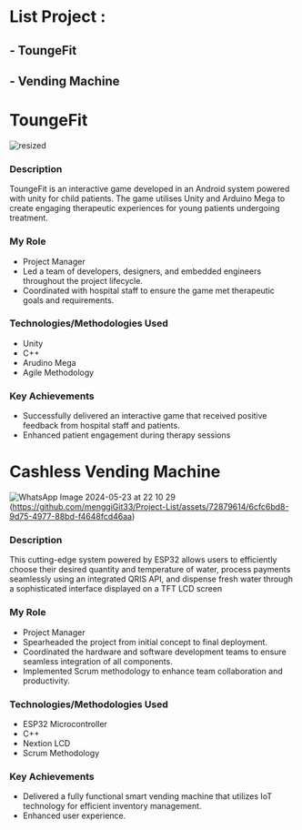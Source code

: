 # List Project :

## - ToungeFit
## - Vending Machine


# ToungeFit

![resized](https://github.com/menggiGit33/Project-List/assets/72879614/c55fd325-a948-4a4c-92ac-ccfd3156f13b)

### Description
ToungeFit is an interactive game developed in an Android system powered with unity for child patients. The game utilises Unity and Arduino Mega to create engaging therapeutic experiences for young patients undergoing treatment.

### My Role
- Project Manager
- Led a team of developers, designers, and embedded engineers throughout the project lifecycle.
- Coordinated with hospital staff to ensure the game met therapeutic goals and requirements.

### Technologies/Methodologies Used
- Unity
- C++
- Arudino Mega
- Agile Methodology

### Key Achievements
- Successfully delivered an interactive game that received positive feedback from hospital staff and patients.
- Enhanced patient engagement during therapy sessions


# Cashless Vending Machine
![WhatsApp Image 2024-05-23 at 22 10 29](https://github.com/user-attachments/assets/aaa1fe6b-c551-4f84-abc7-9f091b777487)
(https://github.com/menggiGit33/Project-List/assets/72879614/6cfc6bd8-9d75-4977-88bd-f4648fcd46aa)

### Description
This cutting-edge system powered by ESP32 allows users to efficiently choose their desired quantity and temperature of water, process payments seamlessly using an integrated QRIS API, and dispense fresh water through a sophisticated interface displayed on a TFT LCD screen

### My Role
- Project Manager
- Spearheaded the project from initial concept to final deployment.
- Coordinated the hardware and software development teams to ensure seamless integration of all components.
- Implemented Scrum methodology to enhance team collaboration and productivity.

### Technologies/Methodologies Used
- ESP32 Microcontroller
- C++
- Nextion LCD
- Scrum Methodology

### Key Achievements
- Delivered a fully functional smart vending machine that utilizes IoT technology for efficient inventory management.
- Enhanced user experience.
